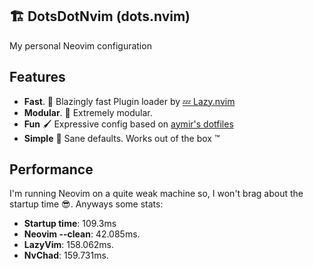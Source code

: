 ## 🏗️ DotsDotNvim (dots.nvim)
My personal Neovim configuration

## Features
- **Fast**. 🚄 Blazingly fast Plugin loader by [💤 Lazy.nvim](https://github.com/folke/lazy.nvim)
- **Modular**. 💪 Extremely modular.
- **Fun** 🖌 Expressive config based on [aymir's dotfiles](https://github.com/ayamir/nvimdots)
- **Simple** 🤔 Sane defaults. Works out of the box ™️

## Performance
I'm running Neovim on a quite weak machine so, I won't brag about the startup time 😎. Anyways some stats:
- **Startup time**: 109.3ms
- **Neovim --clean**: 42.085ms.
- **LazyVim**: 158.062ms.
- **NvChad**: 159.731ms.
